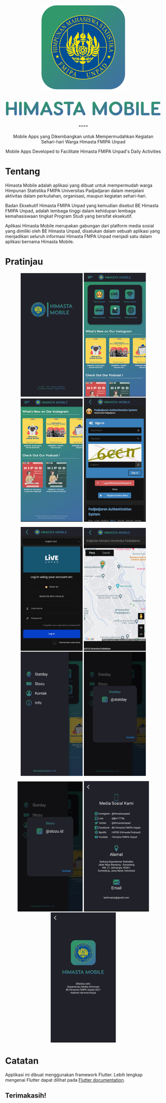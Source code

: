 <h1 align="center">
  <img align="center" src="https://raw.githubusercontent.com/faridazhr/himasta-mobile/main/assets/logo_himastamobile.png"  width="270"></img>
<br>

</h1>

<h1 align="center">
  <img align="center" src="https://raw.githubusercontent.com/faridazhr/himasta-mobile/main/assets/ic_himastamobile1.png"  width="500"></img>
<br>
<h3 align="center">----</h3>
<p align="center">Mobile Apps yang Dikembangkan untuk Mempermudahkan Kegiatan Sehari-hari Warga Himasta FMIPA Unpad</p>
<p align="center">Mobile Apps Developed to Facilitate Himasta FMIPA Unpad's Daily Activities</p>
</h1>

# Tentang

Himasta Mobile adalah aplikasi yang dibuat untuk mempermudah warga Himpunan Statistika  FMIPA Universitas Padjadjaran dalam menjalani aktivitas dalam perkuliahan, organisasi, maupun kegiatan sehari-hari.

Badan Eksekutif Himasta FMIPA Unpad yang kemudian disebut BE Himasta FMIPA Unpad, adalah lembaga tinggi dalam kehidupan lembaga kemahasiswaan tingkat Program Studi yang bersifat eksekutif.

Aplikasi Himasta Mobile merupakan gabungan dari platform media sosial yang dimiliki oleh BE Himasta Unpad, disatukan dalam sebuah aplikasi yang
menjadikan seluruh informasi Himasta FMPA Unpad menjadi satu dalam aplikasi bernama Himasta Mobile.


# Pratinjau

<p align="center">
  <img src="https://raw.githubusercontent.com/faridazhr/himasta-mobile/main/assets/himasta_mobile-sample%20(1).jpg" width="200">
  <img src="https://raw.githubusercontent.com/faridazhr/himasta-mobile/main/assets/himasta_mobile-sample%20(2).jpg" width="200">
  <img src="https://raw.githubusercontent.com/faridazhr/himasta-mobile/main/assets/himasta_mobile-sample%20(3).jpg" width="200">
  <img src="https://raw.githubusercontent.com/faridazhr/himasta-mobile/main/assets/himasta_mobile-sample%20(4).jpg" width="200">
</p>

<p align="center">
  <img src="https://raw.githubusercontent.com/faridazhr/himasta-mobile/main/assets/himasta_mobile-sample%20(5).jpg" width="200">
  <img src="https://raw.githubusercontent.com/faridazhr/himasta-mobile/main/assets/himasta_mobile-sample%20(6).jpg" width="200">
  <img src="https://raw.githubusercontent.com/faridazhr/himasta-mobile/main/assets/himasta_mobile-sample%20(7).jpg" width="200">
  <img src="https://raw.githubusercontent.com/faridazhr/himasta-mobile/main/assets/himasta_mobile-sample%20(8).jpg" width="200">
</p>

<p align="center">
  <img src="https://raw.githubusercontent.com/faridazhr/himasta-mobile/main/assets/himasta_mobile-sample%20(9).jpg" width="210">
  <img src="https://raw.githubusercontent.com/faridazhr/himasta-mobile/main/assets/himasta_mobile-sample%20(10).jpg" width="210">
  <img src="https://raw.githubusercontent.com/faridazhr/himasta-mobile/main/assets/himasta_mobile-sample%20(11).jpg" width="210">
</p>

# Catatan
Applikasi ini dibuat menggunakan framework Flutter. Lebih lengkap mengenai Flutter dapat dilihat pada [Flutter documentation](https://docs.flutter.dev/).

## Terimakasih!
